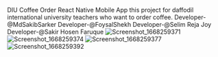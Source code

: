 DIU Coffee Order React Native Mobile App this project for daffodil international university teachers who want to order coffee.
Developer-@MdSakibSarker Developer-@FoysalShekh Developer-@Selim Reja Joy Developer-@Sakir Hosen Faruque
![Screenshot_1668259371](https://user-images.githubusercontent.com/95316668/201491205-c806e13e-4446-4dd9-9616-dd3d899fecba.png)
![Screenshot_1668259374](https://user-images.githubusercontent.com/95316668/201491209-9449c479-75a9-4771-aa98-cae015e62791.png)
![Screenshot_1668259377](https://user-images.githubusercontent.com/95316668/201491211-29481273-1f3f-4208-9357-681a7979b1ae.png)
![Screenshot_1668259392](https://user-images.githubusercontent.com/95316668/201491213-fc7f4199-0bdf-4365-b9e8-43af36def2ce.png)
